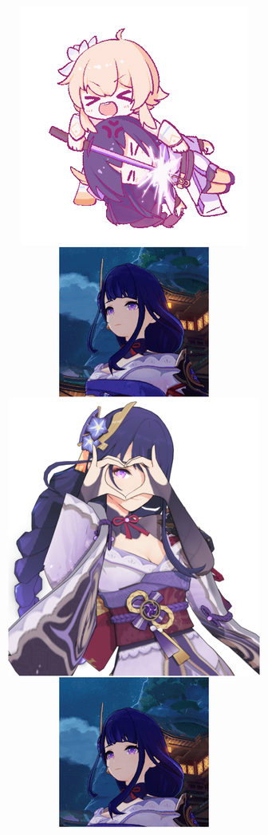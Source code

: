 <p align="center">
  <img src="lumine.gif"></img>
  <img src="raiden.gif"></img>
  <br>
  <img src="raiden.png"></img>
  <br>
  <img src="raidens.gif"></img>
</p>

